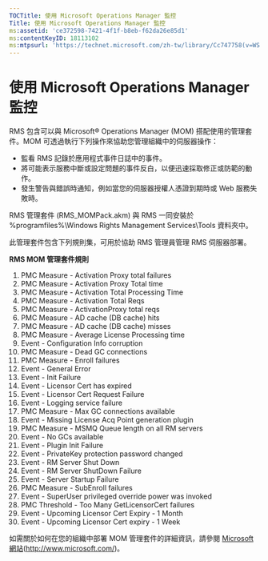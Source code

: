 ```yaml
---
TOCTitle: 使用 Microsoft Operations Manager 監控
Title: 使用 Microsoft Operations Manager 監控
ms:assetid: 'ce372598-7421-4f1f-b8eb-f62da26e85d1'
ms:contentKeyID: 18113102
ms:mtpsurl: 'https://technet.microsoft.com/zh-tw/library/Cc747758(v=WS.10)'
---
```


使用 Microsoft Operations Manager 監控
======================================

RMS 包含可以與 Microsoft® Operations Manager (MOM) 搭配使用的管理套件。MOM 可透過執行下列操作來協助您管理組織中的伺服器操作：

-   監看 RMS 記錄於應用程式事件日誌中的事件。
-   將可能表示服務中斷或設定問題的事件反白，以便迅速採取修正或防範的動作。
-   發生警告與錯誤時通知，例如當您的伺服器授權人憑證到期時或 Web 服務失敗時。

RMS 管理套件 (RMS\_MOMPack.akm) 與 RMS 一同安裝於 %programfiles%\\Windows Rights Management Services\\Tools 資料夾中。

此管理套件包含下列規則集，可用於協助 RMS 管理員管理 RMS 伺服器部署。

**RMS MOM 管理套件規則**

1.  PMC Measure - Activation Proxy total failures
2.  PMC Measure - Activation Proxy Total time
3.  PMC Measure - Activation Total Processing Time
4.  PMC Measure - Activation Total Reqs
5.  PMC Measure - ActivationProxy total reqs
6.  PMC Measure - AD cache (DB cache) hits
7.  PMC Measure - AD cache (DB cache) misses
8.  PMC Measure - Average License Processing time
9.  Event - Configuration Info corruption
10. PMC Measure - Dead GC connections
11. PMC Measure - Enroll failures
12. Event - General Error
13. Event - Init Failure
14. Event - Licensor Cert has expired
15. Event - Licensor Cert Request Failure
16. Event - Logging service failure
17. PMC Measure - Max GC connections available
18. Event - Missing License Acq Point generation plugin
19. PMC Measure - MSMQ Queue length on all RM servers
20. Event - No GCs available
21. Event - Plugin Init Failure
22. Event - PrivateKey protection password changed
23. Event - RM Server Shut Down
24. Event - RM Server ShutDown Failure
25. Event - Server Startup Failure
26. PMC Measure - SubEnroll failures
27. Event - SuperUser privileged override power was invoked
28. PMC Threshold - Too Many GetLicensorCert failures
29. Event - Upcoming Licensor Cert Expiry - 1 Month
30. Event - Upcoming Licensor Cert expiry - 1 Week

如需關於如何在您的組織中部署 MOM 管理套件的詳細資訊，請參閱 [Microsoft 網站](http://www.microsoft.com/)(http://www.microsoft.com/)。
